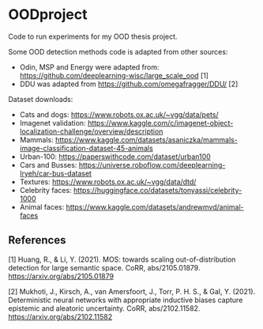 # OODproject
Code to run experiments for my OOD thesis project. 

Some OOD detection methods code is adapted from other sources: 
- Odin, MSP and Energy were adapted from: <https://github.com/deeplearning-wisc/large_scale_ood> [1]
- DDU was adapted from <https://github.com/omegafragger/DDU/> [2]

Dataset downloads:
- Cats and dogs: <https://www.robots.ox.ac.uk/~vgg/data/pets/>
- Imagenet validation: <https://www.kaggle.com/c/imagenet-object-localization-challenge/overview/description>
- Mammals: <https://www.kaggle.com/datasets/asaniczka/mammals-image-classification-dataset-45-animals>
- Urban-100: <https://paperswithcode.com/dataset/urban100>
- Cars and Busses: <https://universe.roboflow.com/deeplearning-lryeh/car-bus-dataset>
- Textures: <https://www.robots.ox.ac.uk/~vgg/data/dtd/>
- Celebrity faces: <https://huggingface.co/datasets/tonyassi/celebrity-1000>
- Animal faces: <https://www.kaggle.com/datasets/andrewmvd/animal-faces>

## References
<a id="1">[1]</a> Huang, R., & Li, Y. (2021). MOS: towards scaling out-of-distribution detection for large semantic space. CoRR, abs/2105.01879. https://arxiv.org/abs/2105.01879

<a id="1">[2]</a> Mukhoti, J., Kirsch, A., van Amersfoort, J., Torr, P. H. S., & Gal, Y. (2021). Deterministic neural networks with appropriate inductive biases capture epistemic and aleatoric uncertainty. CoRR, abs/2102.11582. https://arxiv.org/abs/2102.11582
